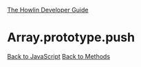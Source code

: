 [The Howlin Developer Guide](/index.md)



Array.prototype.push
====================

[Back to JavaScript](../index.md)
[Back to Methods](../methods.md)



